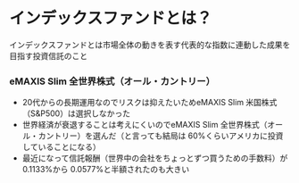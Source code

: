 # インデックスファンドとは？

インデックスファンドとは市場全体の動きを表す代表的な指数に連動した成果を目指す投資信託のこと

### eMAXIS Slim 全世界株式（オール・カントリー）

- 20代からの長期運用なのでリスクは抑えたいためeMAXIS Slim 米国株式（S&P500）は選択しなかった
- 世界経済が衰退することは考えにくいのでeMAXIS Slim 全世界株式（オール・カントリー）を選んだ（と言っても結局は 60%くらいアメリカに投資していることになる）
- 最近になって信託報酬（世界中の会社をちょっとずつ買うための手数料）が 0.1133%から 0.0577%と半額されたのも大きい

<div grid="~ cols-3 gap-4">
<div>

<Youtube id="jamExbPx-kg?si=7J7-WDVjoqG3fae0"/>

</div>
<div>

<Youtube id="py7vc_QUMAM?si=WHknjjo_M8Qr8Hwv"/>

</div>
<div>

<Youtube id="OgX42mnArh4?si=HH1FlXuxMEdYxXjz"/>

</div>
</div>
